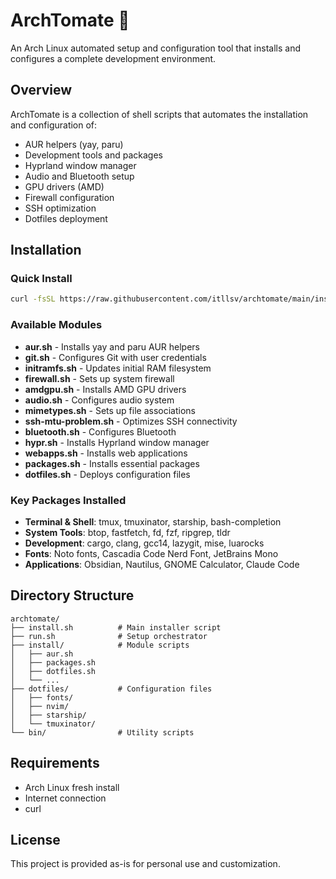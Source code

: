 # ArchTomate 🍅

An Arch Linux automated setup and configuration tool that installs and configures a complete development environment.

## Overview

ArchTomate is a collection of shell scripts that automates the installation and configuration of:
- AUR helpers (yay, paru)
- Development tools and packages
- Hyprland window manager
- Audio and Bluetooth setup
- GPU drivers (AMD)
- Firewall configuration
- SSH optimization
- Dotfiles deployment

## Installation

### Quick Install
```bash
curl -fsSL https://raw.githubusercontent.com/itllsv/archtomate/main/install.sh | bash
```

### Available Modules

- **aur.sh** - Installs yay and paru AUR helpers
- **git.sh** - Configures Git with user credentials
- **initramfs.sh** - Updates initial RAM filesystem
- **firewall.sh** - Sets up system firewall
- **amdgpu.sh** - Installs AMD GPU drivers
- **audio.sh** - Configures audio system
- **mimetypes.sh** - Sets up file associations
- **ssh-mtu-problem.sh** - Optimizes SSH connectivity
- **bluetooth.sh** - Configures Bluetooth
- **hypr.sh** - Installs Hyprland window manager
- **webapps.sh** - Installs web applications
- **packages.sh** - Installs essential packages
- **dotfiles.sh** - Deploys configuration files

### Key Packages Installed

- **Terminal & Shell**: tmux, tmuxinator, starship, bash-completion
- **System Tools**: btop, fastfetch, fd, fzf, ripgrep, tldr
- **Development**: cargo, clang, gcc14, lazygit, mise, luarocks
- **Fonts**: Noto fonts, Cascadia Code Nerd Font, JetBrains Mono
- **Applications**: Obsidian, Nautilus, GNOME Calculator, Claude Code

## Directory Structure

```
archtomate/
├── install.sh          # Main installer script
├── run.sh              # Setup orchestrator
├── install/            # Module scripts
│   ├── aur.sh
│   ├── packages.sh
│   ├── dotfiles.sh
│   └── ...
├── dotfiles/           # Configuration files
│   ├── fonts/
│   ├── nvim/
│   ├── starship/
│   └── tmuxinator/
└── bin/                # Utility scripts
```

## Requirements

- Arch Linux fresh install
- Internet connection
- curl

## License

This project is provided as-is for personal use and customization.
